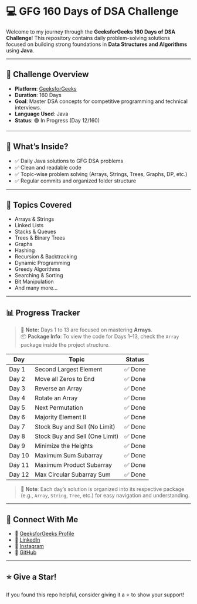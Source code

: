 # 💻 GFG 160 Days of DSA Challenge

Welcome to my journey through the **GeeksforGeeks 160 Days of DSA Challenge**! This repository contains daily problem-solving solutions focused on building strong foundations in **Data Structures and Algorithms** using **Java**.

---

## 📅 Challenge Overview

- **Platform**: [GeeksforGeeks](https://www.geeksforgeeks.org/)
- **Duration**: 160 Days
- **Goal**: Master DSA concepts for competitive programming and technical interviews.
- **Language Used**: Java
- **Status**: 🟢 In Progress (Day 12/160)

---

## 📌 What’s Inside?

- ✅ Daily Java solutions to GFG DSA problems  
- ✅ Clean and readable code  
- ✅ Topic-wise problem solving (Arrays, Strings, Trees, Graphs, DP, etc.)  
- ✅ Regular commits and organized folder structure

---

## 🧠 Topics Covered

- Arrays & Strings  
- Linked Lists  
- Stacks & Queues  
- Trees & Binary Trees  
- Graphs  
- Hashing  
- Recursion & Backtracking  
- Dynamic Programming  
- Greedy Algorithms  
- Searching & Sorting  
- Bit Manipulation  
- And many more...

---

## 📊 Progress Tracker

> 🧠 **Note:** Days 1 to 13 are focused on mastering **Arrays**.  
> 📦 **Package Info**: To view the code for Days 1–13, check the `Array` package inside the project structure.

| Day    | Topic                           | Status    |
|--------|----------------------------------|-----------|
| Day 1  | Second Largest Element           | ✅ Done    |
| Day 2  | Move all Zeros to End            | ✅ Done    |
| Day 3  | Reverse an Array                 | ✅ Done    |
| Day 4  | Rotate an Array                  | ✅ Done    |
| Day 5  | Next Permutation                 | ✅ Done    |
| Day 6  | Majority Element II              | ✅ Done    |
| Day 7  | Stock Buy and Sell (No Limit)    | ✅ Done    |
| Day 8  | Stock Buy and Sell (One Limit)   | ✅ Done    |
| Day 9  | Minimize the Heights             | ✅ Done    |
| Day 10 | Maximum Sum Subarray             | ✅ Done    |
| Day 11 | Maximum Product Subarray         | ✅ Done    |
| Day 12 | Max Circular Subarray Sum        | ✅ Done    |

> 📁 **Note**: Each day’s solution is organized into its respective package (e.g., `Array`, `String`, `Tree`, etc.) for easy navigation and understanding.

---

## 🔗 Connect With Me

- 📌 [GeeksforGeeks Profile](https://www.geeksforgeeks.org/user/roushan_shukla2/)
- 💼 [LinkedIn](https://www.linkedin.com/in/roushanshukla2/)
- 📸 [Instagram](https://www.instagram.com/roushan.shukla.2/) 
- 📁 [GitHub](https://github.com/roushanshukla2)

---

## ⭐ Give a Star!

If you found this repo helpful, consider giving it a ⭐ to show your support!
